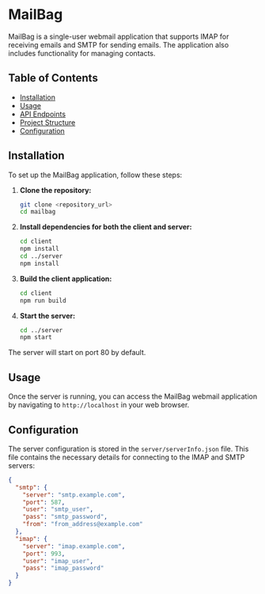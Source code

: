 # MailBag

MailBag is a single-user webmail application that supports IMAP for receiving emails and SMTP for sending emails. The application also includes functionality for managing contacts.

## Table of Contents

- [Installation](#installation)
- [Usage](#usage)
- [API Endpoints](#api-endpoints)
- [Project Structure](#project-structure)
- [Configuration](#configuration)

## Installation

To set up the MailBag application, follow these steps:

1. **Clone the repository:**

    ```bash
    git clone <repository_url>
    cd mailbag
    ```

2. **Install dependencies for both the client and server:**

    ```bash
    cd client
    npm install
    cd ../server
    npm install
    ```

3. **Build the client application:**

    ```bash
    cd client
    npm run build
    ```

4. **Start the server:**

    ```bash
    cd ../server
    npm start
    ```

The server will start on port 80 by default.

## Usage

Once the server is running, you can access the MailBag webmail application by navigating to `http://localhost` in your web browser.


## Configuration

The server configuration is stored in the `server/serverInfo.json` file. This file contains the necessary details for connecting to the IMAP and SMTP servers:

```json
{
  "smtp": {
    "server": "smtp.example.com",
    "port": 587,
    "user": "smtp_user",
    "pass": "smtp_password",
    "from": "from_address@example.com"
  },
  "imap": {
    "server": "imap.example.com",
    "port": 993,
    "user": "imap_user",
    "pass": "imap_password"
  }
}
